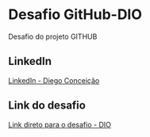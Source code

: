 # Desafio GitHub-DIO
Desafio do projeto GITHUB

## LinkedIn
[LinkedIn - Diego Conceição](https://www.linkedin.com/in/diegosantana011/)

## Link do desafio
[Link direto para o desafio - DIO](https://web.dio.me/lab/criando-seu-primeiro-repositorio-no-github-para-compartilhar-seu-progresso/learning/e714fb1c-4990-4c47-99a5-d97703e40b4d)

